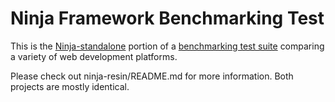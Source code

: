 # Ninja Framework Benchmarking Test

This is the [Ninja-standalone](http://www.ninjaframework.org/) portion of a [benchmarking test suite](../) comparing a variety of web development platforms.

Please check out ninja-resin/README.md for more information. Both projects are mostly identical.
